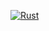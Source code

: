 [![Rust](https://github.com/maschmi/seccardgamecli/actions/workflows/rust.yml/badge.svg?branch=main)](https://github.com/maschmi/seccardgamecli/actions/workflows/rust.yml)
